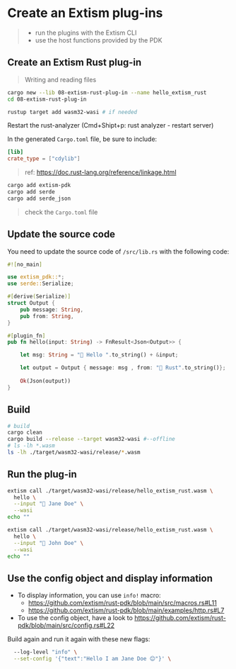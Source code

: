 # Create an Extism plug-ins
> - run the plugins with the Extism CLI
> - use the host functions provided by the PDK


## Create an Extism Rust plug-in
> Writing and reading files

```bash
cargo new --lib 08-extism-rust-plug-in --name hello_extism_rust
cd 08-extism-rust-plug-in

rustup target add wasm32-wasi # if needed
```

Restart the rust-analyzer (Cmd+Shipt+p: rust analyzer - restart server)

In the generated `Cargo.toml` file, be sure to include:

```toml
[lib]
crate_type = ["cdylib"]
```
> ref: https://doc.rust-lang.org/reference/linkage.html

```bash
cargo add extism-pdk
cargo add serde
cargo add serde_json
```
> check the `Cargo.toml` file

## Update the source code

You need to update the source code of `/src/lib.rs` with the following code:

```rust
#![no_main]

use extism_pdk::*;
use serde::Serialize;

#[derive(Serialize)]
struct Output {
    pub message: String,
    pub from: String,
}

#[plugin_fn]
pub fn hello(input: String) -> FnResult<Json<Output>> {

    let msg: String = "👋 Hello ".to_string() + &input;

    let output = Output { message: msg , from: "🦀 Rust".to_string()};
    
    Ok(Json(output))
}
```

## Build 

```bash
# build
cargo clean
cargo build --release --target wasm32-wasi #--offline
# ls -lh *.wasm
ls -lh ./target/wasm32-wasi/release/*.wasm
```

## Run the plug-in

```bash
extism call ./target/wasm32-wasi/release/hello_extism_rust.wasm \
  hello \
  --input "👩 Jane Doe" \
  --wasi
echo ""

extism call ./target/wasm32-wasi/release/hello_extism_rust.wasm \
  hello \
  --input "👨 John Doe" \
  --wasi
echo ""

```

## Use the config object and display information

- To display information, you can use `info!` macro: 
  - https://github.com/extism/rust-pdk/blob/main/src/macros.rs#L11
  - https://github.com/extism/rust-pdk/blob/main/examples/http.rs#L7
- To use the config object, have a look to https://github.com/extism/rust-pdk/blob/main/src/config.rs#L22


Build again and run it again with these new flags:

```bash
  --log-level "info" \
  --set-config '{"text":"Hello I am Jane Doe 😊"}' \
```
